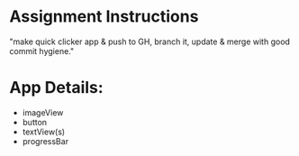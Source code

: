 # Assignment Instructions
"make quick clicker app & push to GH, branch it, update & merge with good commit hygiene."

# App Details:
- imageView
- button
- textView(s)
- progressBar
